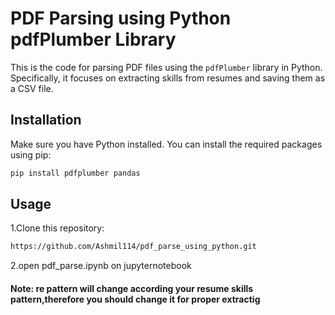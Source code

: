 # PDF Parsing using Python pdfPlumber Library

This is the code for parsing PDF files using the `pdfPlumber` library in Python. Specifically, it focuses on extracting skills from resumes and saving them as a CSV file.


## Installation

Make sure you have Python installed. You can install the required packages using pip:

```bash
pip install pdfplumber pandas
```


## Usage
1.Clone this repository:

```bash
https://github.com/Ashmil114/pdf_parse_using_python.git
```

2.open pdf_parse.ipynb on jupyternotebook

#### Note: re pattern will change according your resume skills pattern,therefore you should change it for proper extractig


